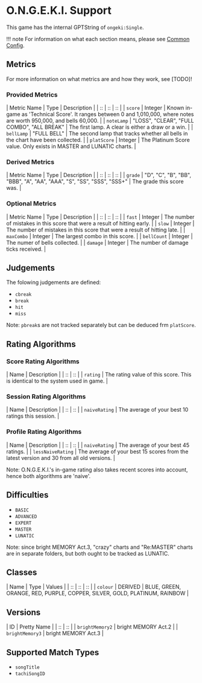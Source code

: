 # O.N.G.E.K.I. Support

This game has the internal GPTString of `ongeki:Single`.

!!! note
	For information on what each section means, please see [Common Config](../common-config/index.md).

## Metrics

For more information on what metrics are and how they work, see [TODO]!

### Provided Metrics

| Metric Name | Type | Description |
| :: | :: | :: |
| `score` | Integer | Known in-game as 'Technical Score'. It ranges between 0 and 1,010,000, where notes are worth 950,000, and bells 60,000. |
| `noteLamp` | "LOSS", "CLEAR", "FULL COMBO", "ALL BREAK" | The first lamp. A clear is either a draw or a win. |
| `bellLamp` | "FULL BELL" | The second lamp that tracks whether all bells in the chart have been collected. |
| `platScore` | Integer | The Platinum Score value. Only exists in MASTER and LUNATIC charts. |

### Derived Metrics

| Metric Name | Type | Description |
| :: | :: | :: |
| `grade` | "D", "C", "B", "BB", "BBB", "A", "AA", "AAA", "S", "SS", "SSS", "SSS+" | The grade this score was. |

### Optional Metrics

| Metric Name | Type | Description |
| :: | :: | :: |
| `fast` | Integer | The number of mistakes in this score that were a result of hitting early. |
| `slow` | Integer | The number of mistakes in this score that were a result of hitting late. |
| `maxCombo` | Integer | The largest combo in this score. |
| `bellCount` | Integer | The numer of bells collected. |
| `damage` | Integer | The number of damage ticks received. |

## Judgements

The folowing judgements are defined:

- `cbreak`
- `break`
- `hit`
- `miss`

Note: `pbreak`s are not tracked separately but can be deduced frm `platScore`.

## Rating Algorithms

### Score Rating Algorithms

| Name | Description |
| :: | :: |
| `rating` | The rating value of this score. This is identical to the system used in game. |

### Session Rating Algorithms

| Name | Description |
| :: | :: |
| `naiveRating` | The average of your best 10 ratings this session. |

### Profile Rating Algorithms

| Name | Description |
| :: | :: |
| `naiveRating` | The average of your best 45 ratings. |
| `lessNaiveRating` | The average of your best 15 scores from the latest version and 30 from all old versions. |

Note: O.N.G.E.K.I.'s in-game rating also takes recent scores into account, hence both algorithms are 'naive'.

## Difficulties

- `BASIC`
- `ADVANCED`
- `EXPERT`
- `MASTER`
- `LUNATIC`

Note: since bright MEMORY Act.3, "crazy" charts and "Re:MASTER" charts are in separate folders, but both ought to be tracked as LUNATIC.

## Classes

| Name | Type | Values |
| :: | :: | :: |
| `colour` | DERIVED | BLUE, GREEN, ORANGE, RED, PURPLE, COPPER, SILVER, GOLD, PLATINUM, RAINBOW |

## Versions

| ID | Pretty Name |
| :: | :: |
| `brightMemory2` | bright MEMORY Act.2 |
| `brightMemory3` | bright MEMORY Act.3 |

## Supported Match Types

- `songTitle`
- `tachiSongID`

